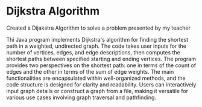 # Dijkstra Algorithm
 Created a Dijakstra Algorithm to solve a problem presented by my teacher 

Thi Java program implements Dijkstra's algorithm for finding the shortest path in a weighted, undirected graph. The code takes user inputs for the number of vertices, edges, and edge descriptions, then computes the shortest paths between specified starting and ending vertices. The program provides two perspectives on the shortest path: one in terms of the count of edges and the other in terms of the sum of edge weights. The main functionalities are encapsulated within well-organized methods, and the code structure is designed for clarity and readability. Users can interactively input graph details or construct a graph from a file, making it versatile for various use cases involving graph traversal and pathfinding.





